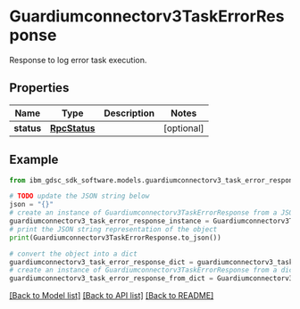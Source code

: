 # Guardiumconnectorv3TaskErrorResponse

Response to log error task execution.

## Properties

Name | Type | Description | Notes
------------ | ------------- | ------------- | -------------
**status** | [**RpcStatus**](RpcStatus.md) |  | [optional] 

## Example

```python
from ibm_gdsc_sdk_software.models.guardiumconnectorv3_task_error_response import Guardiumconnectorv3TaskErrorResponse

# TODO update the JSON string below
json = "{}"
# create an instance of Guardiumconnectorv3TaskErrorResponse from a JSON string
guardiumconnectorv3_task_error_response_instance = Guardiumconnectorv3TaskErrorResponse.from_json(json)
# print the JSON string representation of the object
print(Guardiumconnectorv3TaskErrorResponse.to_json())

# convert the object into a dict
guardiumconnectorv3_task_error_response_dict = guardiumconnectorv3_task_error_response_instance.to_dict()
# create an instance of Guardiumconnectorv3TaskErrorResponse from a dict
guardiumconnectorv3_task_error_response_from_dict = Guardiumconnectorv3TaskErrorResponse.from_dict(guardiumconnectorv3_task_error_response_dict)
```
[[Back to Model list]](../README.md#documentation-for-models) [[Back to API list]](../README.md#documentation-for-api-endpoints) [[Back to README]](../README.md)


